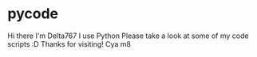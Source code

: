 # pycode
Hi there
I'm Delta767
I use Python
Please take a look at some of my code scripts :D
Thanks for visiting!
Cya m8
